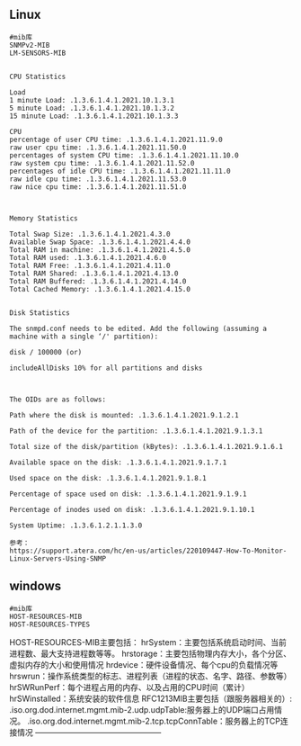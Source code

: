 ## Linux

```
#mib库
SNMPv2-MIB
LM-SENSORS-MIB


CPU Statistics

Load
1 minute Load: .1.3.6.1.4.1.2021.10.1.3.1
5 minute Load: .1.3.6.1.4.1.2021.10.1.3.2
15 minute Load: .1.3.6.1.4.1.2021.10.1.3.3

CPU
percentage of user CPU time: .1.3.6.1.4.1.2021.11.9.0
raw user cpu time: .1.3.6.1.4.1.2021.11.50.0
percentages of system CPU time: .1.3.6.1.4.1.2021.11.10.0
raw system cpu time: .1.3.6.1.4.1.2021.11.52.0
percentages of idle CPU time: .1.3.6.1.4.1.2021.11.11.0
raw idle cpu time: .1.3.6.1.4.1.2021.11.53.0
raw nice cpu time: .1.3.6.1.4.1.2021.11.51.0

 

Memory Statistics

Total Swap Size: .1.3.6.1.4.1.2021.4.3.0
Available Swap Space: .1.3.6.1.4.1.2021.4.4.0
Total RAM in machine: .1.3.6.1.4.1.2021.4.5.0
Total RAM used: .1.3.6.1.4.1.2021.4.6.0
Total RAM Free: .1.3.6.1.4.1.2021.4.11.0
Total RAM Shared: .1.3.6.1.4.1.2021.4.13.0
Total RAM Buffered: .1.3.6.1.4.1.2021.4.14.0
Total Cached Memory: .1.3.6.1.4.1.2021.4.15.0

 
Disk Statistics

The snmpd.conf needs to be edited. Add the following (assuming a machine with a single ‘/' partition):

disk / 100000 (or)

includeAllDisks 10% for all partitions and disks

 

The OIDs are as follows:

Path where the disk is mounted: .1.3.6.1.4.1.2021.9.1.2.1

Path of the device for the partition: .1.3.6.1.4.1.2021.9.1.3.1

Total size of the disk/partition (kBytes): .1.3.6.1.4.1.2021.9.1.6.1

Available space on the disk: .1.3.6.1.4.1.2021.9.1.7.1

Used space on the disk: .1.3.6.1.4.1.2021.9.1.8.1

Percentage of space used on disk: .1.3.6.1.4.1.2021.9.1.9.1

Percentage of inodes used on disk: .1.3.6.1.4.1.2021.9.1.10.1

System Uptime: .1.3.6.1.2.1.1.3.0

参考：
https://support.atera.com/hc/en-us/articles/220109447-How-To-Monitor-Linux-Servers-Using-SNMP

```

## windows

```
#mib库
HOST-RESOURCES-MIB
HOST-RESOURCES-TYPES
```

HOST-RESOURCES-MIB主要包括：
hrSystem：主要包括系统启动时间、当前进程数、最大支持进程数等等。
hrstorage：主要包括物理内存大小，各个分区、虚拟内存的大小和使用情况
hrdevice：硬件设备情况、每个cpu的负载情况等
hrswrun：操作系统类型的标志、进程列表（进程的状态、名字、路径、参数等）
hrSWRunPerf：每个进程占用的内存、以及占用的CPU时间（累计）
hrSWinstalled：系统安装的软件信息
RFC1213MIB主要包括（跟服务器相关的）:
.iso.org.dod.internet.mgmt.mib-2.udp.udpTable:服务器上的UDP端口占用情况。
.iso.org.dod.internet.mgmt.mib-2.tcp.tcpConnTable：服务器上的TCP连接情况
————————————————
